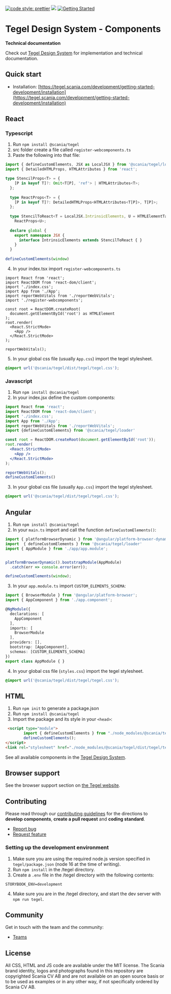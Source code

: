 <!-- TODO: add release -->
<!-- [![Github release](https://img.shields.io/npm/v/@scania/components?color=1081C2)](https://www.npmjs.com/package/@scania/components)
[![Github release](https://img.shields.io/github/v/release/scania-digital-design-system/sdds?color=1081C2)](https://github.com/scania-digital-design-system/sdds/releases) -->
[![code style: prettier](https://img.shields.io/badge/code_style-prettier-ff69b4.svg?style=flat-square)](https://github.com/prettier/prettier)
![](https://img.shields.io/github/license/scania-digital-design-system/sdds)
[![Getting Started](https://img.shields.io/badge/Available%20components-tegel.scania.com-orange)](https://tegel.scania.com/getting-started/development)

# Tegel Design System - Components

**Technical documentation**

Check out [Tegel Design System](https://tegel.scania.com/) for implementation and technical documentation.

## Quick start

- Installation: [https://tegel.scania.com/development/getting-started-development/installation](https://tegel.scania.com/development/getting-started-development/installation)

## React

### Typescript

1. Run `npm install @scania/tegel`
2. src folder create a file called `register-webcomponents.ts`
3. Paste the following into that file:
```ts
import { defineCustomElements, JSX as LocalJSX } from '@scania/tegel/loader';
import { DetailedHTMLProps, HTMLAttributes } from 'react';

type StencilProps<T> = {
    [P in keyof T]?: Omit<T[P], 'ref'> | HTMLAttributes<T>;
  };
  
  type ReactProps<T> = {
    [P in keyof T]?: DetailedHTMLProps<HTMLAttributes<T[P]>, T[P]>;
  };
  
  type StencilToReact<T = LocalJSX.IntrinsicElements, U = HTMLElementTagNameMap> = StencilProps<T> &
    ReactProps<U>;
  
  declare global {
    export namespace JSX {
      interface IntrinsicElements extends StencilToReact { }
    }
  }
  
defineCustomElements(window)
```
4. In your index.tsx import `register-webcomponents.ts`
```tsx
import React from 'react';
import ReactDOM from 'react-dom/client';
import './index.css';
import App from './App';
import reportWebVitals from './reportWebVitals';
import './register-webcomponents';

const root = ReactDOM.createRoot(
  document.getElementById('root') as HTMLElement
);
root.render(
  <React.StrictMode>
    <App />
  </React.StrictMode>
);

reportWebVitals();
```
5. In your global css file (usually `App.css`) import the tegel stylesheet.
```css
@import url('@scania/tegel/dist/tegel/tegel.css');
```

### Javascript
1. Run `npm install @scania/tegel`
2. In your index.jsx define the custom components:
```jsx
import React from 'react';
import ReactDOM from 'react-dom/client';
import './index.css';
import App from './App';
import reportWebVitals from './reportWebVitals';
import {defineCustomElements} from '@scania/tegel/loader'

const root = ReactDOM.createRoot(document.getElementById('root'));
root.render(
  <React.StrictMode>
    <App />
  </React.StrictMode>
);

reportWebVitals();
defineCustomElements()
```
3. In your global css file (usually `App.css`) import the tegel stylesheet.
```css
@import url('@scania/tegel/dist/tegel/tegel.css');
```

## Angular

1. Run `npm install @scania/tegel`
2. In your `main.ts` import and call the function `defineCustomElements()`:

```ts
import { platformBrowserDynamic } from '@angular/platform-browser-dynamic';
import  { defineCustomElements } from '@scania/tegel/loader'
import { AppModule } from './app/app.module';


platformBrowserDynamic().bootstrapModule(AppModule)
  .catch(err => console.error(err));

defineCustomElements(window);
```
3. In your `app.module.ts` import `CUSTOM_ELEMENTS_SCHEMA`:
```ts
import { BrowserModule } from '@angular/platform-browser';
import { AppComponent } from './app.component';

@NgModule({
  declarations: [
    AppComponent
  ],
  imports: [
    BrowserModule
  ],
  providers: [],
  bootstrap: [AppComponent], 
  schemas: [CUSTOM_ELEMENTS_SCHEMA]
})
export class AppModule { }
```
4. In your global css file (`styles.css`) import the tegel stylesheet.
```css
@import url('@scania/tegel/dist/tegel/tegel.css');
```

## HTML

1. Run `npm init` to generate a package.json
2. Run `npm install @scania/tegel`
3. Import the package and its style in your `<head>`:
```html
 <script type="module">
        import { defineCustomElements } from "./node_modules/@scania/tegel/loader/index.es2017.js";
        defineCustomElements();
</script>
<link rel="stylesheet" href="./node_modules/@scania/tegel/dist/tegel/tegel.css">
```




See all available components in the [Tegel Design System](https://tegel.scania.com/components/overview).

## Browser support

See the browser support section on [the Tegel website](https://tegel.scania.com/development/getting-started-development/introduction#browser-support).

## Contributing

Please read through our [contributing guidelines](https://github.com/scania-digital-design-system/sdds/blob/master/CONTRIBUTING.md) for the directions to **develop components**, **create a pull request** and **coding standard**.

- [Report bug](https://github.com/scania-digital-design-system/sdds/issues)
- [Request feature](https://github.com/scania-digital-design-system/sdds/issues/new)

### Setting up the development environment

1. Make sure you are using the required node.js version specified in `tegel/package.json` (node 16 at the time of writing).
2. Run `npm install` in the /tegel directory.
3. Create a `.env` file in the /tegel directory with the following contents:

  ```
  STORYBOOK_ENV=development
  ```
4. Make sure you are in the /tegel directory, and start the dev server with `npm run tegel`.

## Community

Get in touch with the team and the community:

- [Teams](https://teams.microsoft.com/l/team/19%3a1257007a64d44c64954acca27a9d4b46%40thread.skype/conversations?groupId=79f9bfeb-73e2-424d-9477-b236191ece5e&tenantId=3bc062e4-ac9d-4c17-b4dd-3aad637ff1ac)

## License

All CSS, HTML and JS code are available under the MIT license. The Scania brand identity, logos and photographs found in this repository are copyrighted Scania CV AB and are not available on an open source basis or to be used as examples or in any other way, if not specifically ordered by Scania CV AB.
